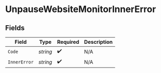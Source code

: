 # UnpauseWebsiteMonitorInnerError


## Fields

| Field              | Type               | Required           | Description        |
| ------------------ | ------------------ | ------------------ | ------------------ |
| `Code`             | *string*           | :heavy_check_mark: | N/A                |
| `InnerError`       | *string*           | :heavy_check_mark: | N/A                |